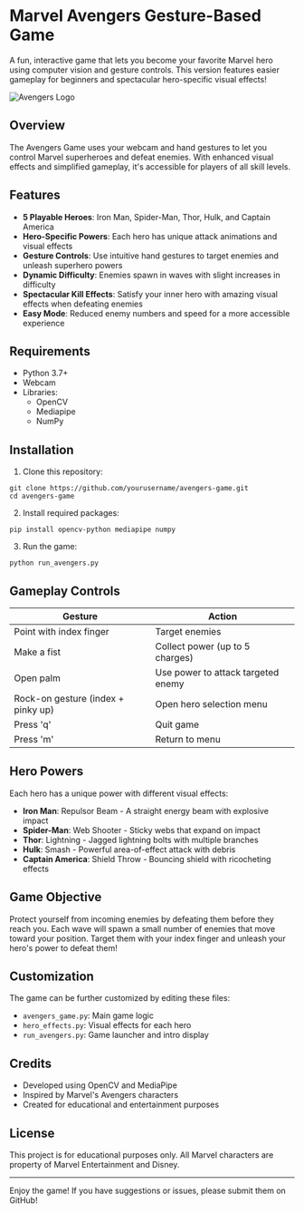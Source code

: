 # Marvel Avengers Gesture-Based Game

A fun, interactive game that lets you become your favorite Marvel hero using computer vision and gesture controls. This version features easier gameplay for beginners and spectacular hero-specific visual effects!

![Avengers Logo](https://i.imgur.com/YbqKVo4.png)

## Overview

The Avengers Game uses your webcam and hand gestures to let you control Marvel superheroes and defeat enemies. With enhanced visual effects and simplified gameplay, it's accessible for players of all skill levels.

## Features

- **5 Playable Heroes**: Iron Man, Spider-Man, Thor, Hulk, and Captain America
- **Hero-Specific Powers**: Each hero has unique attack animations and visual effects
- **Gesture Controls**: Use intuitive hand gestures to target enemies and unleash superhero powers
- **Dynamic Difficulty**: Enemies spawn in waves with slight increases in difficulty
- **Spectacular Kill Effects**: Satisfy your inner hero with amazing visual effects when defeating enemies
- **Easy Mode**: Reduced enemy numbers and speed for a more accessible experience

## Requirements

- Python 3.7+
- Webcam
- Libraries:
  - OpenCV
  - Mediapipe
  - NumPy

## Installation

1. Clone this repository:

```
git clone https://github.com/yourusername/avengers-game.git
cd avengers-game
```

2. Install required packages:

```
pip install opencv-python mediapipe numpy
```

3. Run the game:

```
python run_avengers.py
```

## Gameplay Controls

| Gesture | Action |
|---------|--------|
| Point with index finger | Target enemies |
| Make a fist | Collect power (up to 5 charges) |
| Open palm | Use power to attack targeted enemy |
| Rock-on gesture (index + pinky up) | Open hero selection menu |
| Press 'q' | Quit game |
| Press 'm' | Return to menu |

## Hero Powers

Each hero has a unique power with different visual effects:

- **Iron Man**: Repulsor Beam - A straight energy beam with explosive impact
- **Spider-Man**: Web Shooter - Sticky webs that expand on impact
- **Thor**: Lightning - Jagged lightning bolts with multiple branches
- **Hulk**: Smash - Powerful area-of-effect attack with debris
- **Captain America**: Shield Throw - Bouncing shield with ricocheting effects

## Game Objective

Protect yourself from incoming enemies by defeating them before they reach you. Each wave will spawn a small number of enemies that move toward your position. Target them with your index finger and unleash your hero's power to defeat them!

## Customization

The game can be further customized by editing these files:
- `avengers_game.py`: Main game logic
- `hero_effects.py`: Visual effects for each hero
- `run_avengers.py`: Game launcher and intro display

## Credits

- Developed using OpenCV and MediaPipe
- Inspired by Marvel's Avengers characters
- Created for educational and entertainment purposes

## License

This project is for educational purposes only. All Marvel characters are property of Marvel Entertainment and Disney.

---

Enjoy the game! If you have suggestions or issues, please submit them on GitHub! 